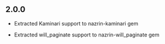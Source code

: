 ## 2.0.0

* Extracted Kaminari support to nazrin-kaminari gem

* Extracted will_paginate support to nazrin-will_paginate gem
